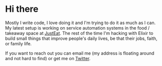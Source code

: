# Hi there

Mostly I write code, I love doing it and I'm trying to do it as much as I can. My latest setup is working on service automation systems in the food / takeaway space  at [JustEat](https://www.just-eat.com). The rest of the time I'm hacking with Elixir to build small things that improve people's daily lives, be that their jobs, faith, or family life.

If you want to reach out you can email me (my address is floating around and not hard to find) or get me on [Twitter](https://twitter.com/elliotblackburn).
